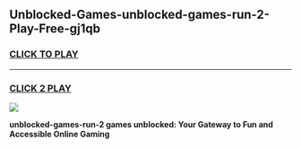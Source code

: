
## Unblocked-Games-unblocked-games-run-2-Play-Free-gj1qb
<h3>
<a href="https://premium76.site?title=unblocked-games-run-2&ref=18A">CLICK TO PLAY</a></h3>
<hr>

<h3>
<a href="https://premium76.site?title=unblocked-games-run-2&ref=18A">CLICK 2 PLAY</a>
  
</h3>

<a href="https://premium76.site?title=unblocked-games-run-2&ref=18A"><img src="https://clearcache.store/games.png"></a>


**unblocked-games-run-2 games unblocked: Your Gateway to Fun and Accessible Online Gaming**
